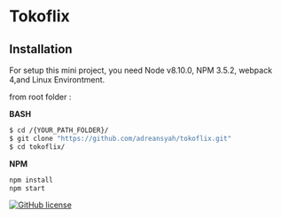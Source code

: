 # Tokoflix

## Installation

For setup this mini project, you need Node v8.10.0, NPM 3.5.2, webpack 4,and Linux Environtment.

from root folder :

**BASH**

```bash
$ cd /{YOUR_PATH_FOLDER}/
$ git clone "https://github.com/adreansyah/tokoflix.git"
$ cd tokoflix/
```

**NPM**

```bash
npm install
npm start
```

[![GitHub license](https://img.shields.io/badge/license-MIT-blue.svg?style=flat-square)](https://raw.githubusercontent.com/adreansyah/tokoflix/master/LICENSE)